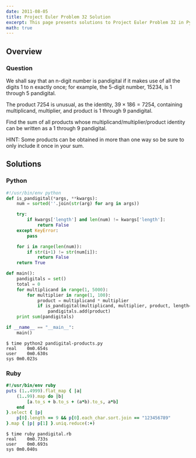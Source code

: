 ```yaml
---
date: 2011-08-05
title: Project Euler Problem 32 Solution
excerpt: This page presents solutions to Project Euler Problem 32 in Python and Ruby.
math: true
---
```



## Overview


### Question

We shall say that an n-digit number is pandigital if 
it makes use of all the digits 1 to n exactly once; 
for example, the 5-digit number, 15234, is 1 through 
5 pandigital.

The product 7254 is unusual, as the identity, 
$39 \times 186 = 7254$, containing multiplicand, multiplier, 
and product is 1 through 9 pandigital.

Find the sum of all products whose 
multiplicand/multiplier/product identity can be written 
as a 1 through 9 pandigital.

HINT: Some products can be obtained in more than one 
way so be sure to only include it once in your sum.






## Solutions

### Python

```python
#!/usr/bin/env python
def is_pandigital(*args, **kwargs):
    num = sorted(''.join(str(arg) for arg in args))

    try:
        if kwargs['length'] and len(num) != kwargs['length']:
            return False
    except KeyError:
        pass

    for i in range(len(num)):
        if str(i+1) != str(num[i]):
            return False
    return True

def main():
    pandigitals = set()
    total = 0
    for multiplicand in range(1, 5000):
        for multiplier in range(1, 100):
            product = multiplicand * multiplier
            if is_pandigital(multiplicand, multiplier, product, length=9):
                pandigitals.add(product)
    print sum(pandigitals)

if __name__ == "__main__":
    main()
```


```
$ time python2 pandigital-products.py
real	0m0.654s
user	0m0.630s
sys	0m0.023s
```



### Ruby

```ruby
#!/usr/bin/env ruby
puts (1..4999).flat_map { |a|
	(1..99).map do |b|  
		[a.to_s + b.to_s + (a*b).to_s, a*b]
	end
}.select { |p| 
	p[0].length == 9 && p[0].each_char.sort.join == "123456789"
}.map { |p| p[1] }.uniq.reduce(:+)
```


```
$ time ruby pandigital.rb
real	0m0.733s
user	0m0.693s
sys	0m0.040s
```


